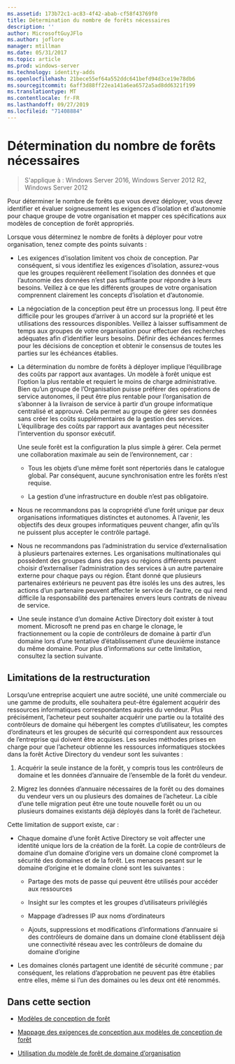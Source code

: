 ```yaml
---
ms.assetid: 173b72c1-ac83-4f42-abab-cf58f43769f0
title: Détermination du nombre de forêts nécessaires
description: ''
author: MicrosoftGuyJFlo
ms.author: joflore
manager: mtillman
ms.date: 05/31/2017
ms.topic: article
ms.prod: windows-server
ms.technology: identity-adds
ms.openlocfilehash: 21bece55ef64a552ddc641befd94d3ce19e78db6
ms.sourcegitcommit: 6aff3d88ff22ea141a6ea6572a5ad8dd6321f199
ms.translationtype: MT
ms.contentlocale: fr-FR
ms.lasthandoff: 09/27/2019
ms.locfileid: "71408884"
---
```

# <a name="determining-the-number-of-forests-required"></a>Détermination du nombre de forêts nécessaires

>S'applique à : Windows Server 2016, Windows Server 2012 R2, Windows Server 2012

Pour déterminer le nombre de forêts que vous devez déployer, vous devez identifier et évaluer soigneusement les exigences d’isolation et d’autonomie pour chaque groupe de votre organisation et mapper ces spécifications aux modèles de conception de forêt appropriés.  
  
Lorsque vous déterminez le nombre de forêts à déployer pour votre organisation, tenez compte des points suivants :  
  
-   Les exigences d’isolation limitent vos choix de conception. Par conséquent, si vous identifiez les exigences d’isolation, assurez-vous que les groupes requièrent réellement l’isolation des données et que l’autonomie des données n’est pas suffisante pour répondre à leurs besoins. Veillez à ce que les différents groupes de votre organisation comprennent clairement les concepts d’isolation et d’autonomie.  
  
-   La négociation de la conception peut être un processus long. Il peut être difficile pour les groupes d’arriver à un accord sur la propriété et les utilisations des ressources disponibles. Veillez à laisser suffisamment de temps aux groupes de votre organisation pour effectuer des recherches adéquates afin d’identifier leurs besoins. Définir des échéances fermes pour les décisions de conception et obtenir le consensus de toutes les parties sur les échéances établies.  
  
-   La détermination du nombre de forêts à déployer implique l’équilibrage des coûts par rapport aux avantages. Un modèle à forêt unique est l’option la plus rentable et requiert le moins de charge administrative. Bien qu’un groupe de l’Organisation puisse préférer des opérations de service autonomes, il peut être plus rentable pour l’organisation de s’abonner à la livraison de service à partir d’un groupe informatique centralisé et approuvé. Cela permet au groupe de gérer ses données sans créer les coûts supplémentaires de la gestion des services. L’équilibrage des coûts par rapport aux avantages peut nécessiter l’intervention du sponsor exécutif.  
  
    Une seule forêt est la configuration la plus simple à gérer. Cela permet une collaboration maximale au sein de l’environnement, car :  
  
    -   Tous les objets d’une même forêt sont répertoriés dans le catalogue global. Par conséquent, aucune synchronisation entre les forêts n’est requise.  
  
    -   La gestion d’une infrastructure en double n’est pas obligatoire.  
  
-   Nous ne recommandons pas la copropriété d’une forêt unique par deux organisations informatiques distinctes et autonomes. À l’avenir, les objectifs des deux groupes informatiques peuvent changer, afin qu’ils ne puissent plus accepter le contrôle partagé.  
  
-   Nous ne recommandons pas l’administration du service d’externalisation à plusieurs partenaires externes. Les organisations multinationales qui possèdent des groupes dans des pays ou régions différents peuvent choisir d’externaliser l’administration des services à un autre partenaire externe pour chaque pays ou région. Étant donné que plusieurs partenaires extérieurs ne peuvent pas être isolés les uns des autres, les actions d’un partenaire peuvent affecter le service de l’autre, ce qui rend difficile la responsabilité des partenaires envers leurs contrats de niveau de service.  
  
-   Une seule instance d’un domaine Active Directory doit exister à tout moment. Microsoft ne prend pas en charge le clonage, le fractionnement ou la copie de contrôleurs de domaine à partir d’un domaine lors d’une tentative d’établissement d’une deuxième instance du même domaine. Pour plus d’informations sur cette limitation, consultez la section suivante.  
  
## <a name="restructuring-limitations"></a>Limitations de la restructuration  
Lorsqu’une entreprise acquiert une autre société, une unité commerciale ou une gamme de produits, elle souhaitera peut-être également acquérir des ressources informatiques correspondantes auprès du vendeur. Plus précisément, l’acheteur peut souhaiter acquérir une partie ou la totalité des contrôleurs de domaine qui hébergent les comptes d’utilisateur, les comptes d’ordinateurs et les groupes de sécurité qui correspondent aux ressources de l’entreprise qui doivent être acquises. Les seules méthodes prises en charge pour que l’acheteur obtienne les ressources informatiques stockées dans la forêt Active Directory du vendeur sont les suivantes :  
  
1.  Acquérir la seule instance de la forêt, y compris tous les contrôleurs de domaine et les données d’annuaire de l’ensemble de la forêt du vendeur.  
  
2.  Migrez les données d’annuaire nécessaires de la forêt ou des domaines du vendeur vers un ou plusieurs des domaines de l’acheteur. La cible d’une telle migration peut être une toute nouvelle forêt ou un ou plusieurs domaines existants déjà déployés dans la forêt de l’acheteur.  
  
Cette limitation de support existe, car :  
  
-   Chaque domaine d’une forêt Active Directory se voit affecter une identité unique lors de la création de la forêt. La copie de contrôleurs de domaine d’un domaine d’origine vers un domaine cloné compromet la sécurité des domaines et de la forêt. Les menaces pesant sur le domaine d’origine et le domaine cloné sont les suivantes :  
  
    -   Partage des mots de passe qui peuvent être utilisés pour accéder aux ressources  
  
    -   Insight sur les comptes et les groupes d’utilisateurs privilégiés  
  
    -   Mappage d’adresses IP aux noms d’ordinateurs  
  
    -   Ajouts, suppressions et modifications d’informations d’annuaire si des contrôleurs de domaine dans un domaine cloné établissent déjà une connectivité réseau avec les contrôleurs de domaine du domaine d’origine  
  
-   Les domaines clonés partagent une identité de sécurité commune ; par conséquent, les relations d’approbation ne peuvent pas être établies entre elles, même si l’un des domaines ou les deux ont été renommés.  
  
## <a name="in-this-section"></a>Dans cette section  
  
-   [Modèles de conception de forêt](https://technet.microsoft.com/library/cc770439.aspx)  
  
-   [Mappage des exigences de conception aux modèles de conception de forêt](Forest-Design-Models.md)  
  
-   [Utilisation du modèle de forêt de domaine d’organisation](../../ad-ds/plan/Using-the-Organizational-Domain-Forest-Model.md)  
  


